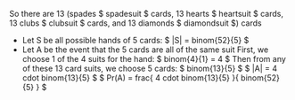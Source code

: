 So there are 13 (spades $ spadesuit $ cards, 13 hearts $ heartsuit $ cards, 13 clubs $ clubsuit $ cards, and 13 diamonds $ diamondsuit $) cards
<ul>
<li> Let S be all possible hands of 5 cards: $ |S| = binom{52}{5} $
<li> Let A be the event that the 5 cards are all of the same suit 
First, we choose 1 of the 4 suits for the hand: $ binom{4}{1} = 4 $ 
Then from any of these 13 card suits, we choose 5 cards: $ binom{13}{5} $ 
$ |A| = 4 cdot binom{13}{5} $
$ Pr(A) = frac{ 4 cdot binom{13}{5} }{ binom{52}{5} } $
</ul>
